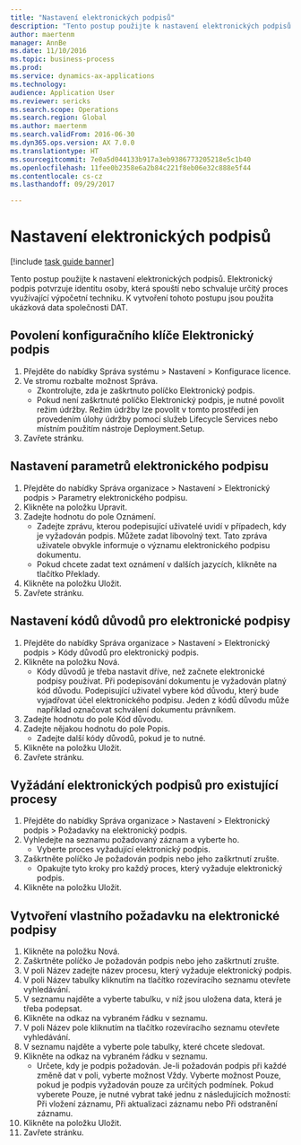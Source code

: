```yaml
--- 
title: "Nastavení elektronických podpisů"
description: "Tento postup použijte k nastavení elektronických podpisů."
author: maertenm
manager: AnnBe
ms.date: 11/10/2016
ms.topic: business-process
ms.prod: 
ms.service: dynamics-ax-applications
ms.technology: 
audience: Application User
ms.reviewer: sericks
ms.search.scope: Operations
ms.search.region: Global
ms.author: maertenm
ms.search.validFrom: 2016-06-30
ms.dyn365.ops.version: AX 7.0.0
ms.translationtype: HT
ms.sourcegitcommit: 7e0a5d044133b917a3eb9386773205218e5c1b40
ms.openlocfilehash: 11fee0b2358e6a2b84c221f8eb06e32c888e5f44
ms.contentlocale: cs-cz
ms.lasthandoff: 09/29/2017

---
```

# <a name="set-up-electronic-signatures"></a>Nastavení elektronických podpisů

[!include [task guide banner](../../includes/task-guide-banner.md)]

Tento postup použijte k nastavení elektronických podpisů. Elektronický podpis potvrzuje identitu osoby, která spouští nebo schvaluje určitý proces využívající výpočetní techniku. K vytvoření tohoto postupu jsou použita ukázková data společnosti DAT.


## <a name="enable-the-electronic-signature-configuration-key"></a>Povolení konfiguračního klíče Elektronický podpis
1. Přejděte do nabídky Správa systému > Nastavení > Konfigurace licence.
2. Ve stromu rozbalte možnost Správa.
    * Zkontrolujte, zda je zaškrtnuto políčko Elektronický podpis.  
    * Pokud není zaškrtnuté políčko Elektronický podpis, je nutné povolit režim údržby. Režim údržby lze povolit v tomto prostředí jen provedením úlohy údržby pomocí služeb Lifecycle Services nebo místním použitím nástroje Deployment.Setup.  
3. Zavřete stránku.

## <a name="set-up-electronic-signature-parameters"></a>Nastavení parametrů elektronického podpisu
1. Přejděte do nabídky Správa organizace > Nastavení > Elektronický podpis > Parametry elektronického podpisu.
2. Klikněte na položku Upravit.
3. Zadejte hodnotu do pole Oznámení.
    * Zadejte zprávu, kterou podepisující uživatelé uvidí v případech, kdy je vyžadován podpis. Můžete zadat libovolný text. Tato zpráva uživatele obvykle informuje o významu elektronického podpisu dokumentu.  
    * Pokud chcete zadat text oznámení v dalších jazycích, klikněte na tlačítko Překlady.  
4. Klikněte na položku Uložit.
5. Zavřete stránku.

## <a name="set-up-reason-codes-for-electronic-signatures"></a>Nastavení kódů důvodů pro elektronické podpisy
1. Přejděte do nabídky Správa organizace > Nastavení > Elektronický podpis > Kódy důvodů pro elektronický podpis.
2. Klikněte na položku Nová.
    * Kódy důvodů je třeba nastavit dříve, než začnete elektronické podpisy používat. Při podepisování dokumentu je vyžadován platný kód důvodu.     Podepisující uživatel vybere kód důvodu, který bude vyjadřovat účel elektronického podpisu. Jeden z kódů důvodu může například označovat schválení dokumentu právníkem.  
3. Zadejte hodnotu do pole Kód důvodu.
4. Zadejte nějakou hodnotu do pole Popis.
    * Zadejte další kódy důvodů, pokud je to nutné.  
5. Klikněte na položku Uložit.
6. Zavřete stránku.

## <a name="require-electronic-signatures-for-existing-processes"></a>Vyžádání elektronických podpisů pro existující procesy
1. Přejděte do nabídky Správa organizace > Nastavení > Elektronický podpis > Požadavky na elektronický podpis.
2. Vyhledejte na seznamu požadovaný záznam a vyberte ho.
    * Vyberte proces vyžadující elektronický podpis.  
3. Zaškrtněte políčko Je požadován podpis nebo jeho zaškrtnutí zrušte.
    * Opakujte tyto kroky pro každý proces, který vyžaduje elektronický podpis.  
4. Klikněte na položku Uložit.

## <a name="create-a-custom-requirement-for-electronic-signatures"></a>Vytvoření vlastního požadavku na elektronické podpisy
1. Klikněte na položku Nová.
2. Zaškrtněte políčko Je požadován podpis nebo jeho zaškrtnutí zrušte.
3. V poli Název zadejte název procesu, který vyžaduje elektronický podpis.
4. V poli Název tabulky kliknutím na tlačítko rozevíracího seznamu otevřete vyhledávání.
5. V seznamu najděte a vyberte tabulku, v níž jsou uložena data, která je třeba podepsat.
6. Klikněte na odkaz na vybraném řádku v seznamu.
7. V poli Název pole kliknutím na tlačítko rozevíracího seznamu otevřete vyhledávání.
8. V seznamu najděte a vyberte pole tabulky, které chcete sledovat.
9. Klikněte na odkaz na vybraném řádku v seznamu.
    * Určete, kdy je podpis požadován.     Je-li požadován podpis při každé změně dat v poli, vyberte možnost Vždy.     Vyberte možnost Pouze, pokud je podpis vyžadován pouze za určitých podmínek. Pokud vyberete Pouze, je nutné vybrat také jednu z následujících možností: Při vložení záznamu, Při aktualizaci záznamu nebo Při odstranění záznamu.  
10. Klikněte na položku Uložit.
11. Zavřete stránku.


